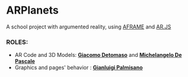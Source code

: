 # ARPlanets
A school project with argumented reality, using [AFRAME](https://aframe.io/) and [AR.JS](https://ar-js-org.github.io/AR.js/)

### ROLES:

- AR Code and 3D Models: [**Giacomo Detomaso**](https://github.com/JakDet) and [**Michelangelo De Pascale**](https://github.com/MichelangeloDePascale02)
- Graphics and pages' behavior : [**Gianluigi Palmisano**](https://github.com/Gianlu01k)
